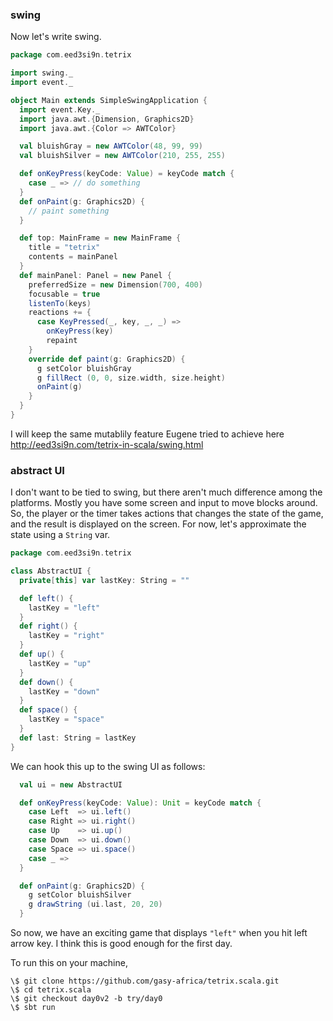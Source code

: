 
### swing

Now let's write swing.

```scala
package com.eed3si9n.tetrix

import swing._
import event._

object Main extends SimpleSwingApplication {
  import event.Key._
  import java.awt.{Dimension, Graphics2D}
  import java.awt.{Color => AWTColor}

  val bluishGray = new AWTColor(48, 99, 99)
  val bluishSilver = new AWTColor(210, 255, 255)

  def onKeyPress(keyCode: Value) = keyCode match {
    case _ => // do something
  }
  def onPaint(g: Graphics2D) {
    // paint something
  }  

  def top: MainFrame = new MainFrame {
    title = "tetrix"
    contents = mainPanel
  }
  def mainPanel: Panel = new Panel {
    preferredSize = new Dimension(700, 400)
    focusable = true
    listenTo(keys)
    reactions += {
      case KeyPressed(_, key, _, _) =>
        onKeyPress(key)
        repaint
    }
    override def paint(g: Graphics2D) {
      g setColor bluishGray
      g fillRect (0, 0, size.width, size.height)
      onPaint(g)
    }
  }
}
```

I will keep the same mutablily feature Eugene tried to achieve here http://eed3si9n.com/tetrix-in-scala/swing.html


### abstract UI

I don't want to be tied to swing, but there aren't much difference among the platforms. Mostly you have some screen and input to move blocks around. So, the player or the timer takes actions that changes the state of the game, and the result is displayed on the screen. For now, let's approximate the state using a `String` var.

```scala
package com.eed3si9n.tetrix

class AbstractUI {
  private[this] var lastKey: String = ""

  def left() {
    lastKey = "left"
  }
  def right() {
    lastKey = "right"
  }
  def up() {
    lastKey = "up"
  }
  def down() {
    lastKey = "down"
  }
  def space() {
    lastKey = "space"
  }
  def last: String = lastKey
}
```

We can hook this up to the swing UI as follows:

```scala
  val ui = new AbstractUI

  def onKeyPress(keyCode: Value): Unit = keyCode match {
    case Left  => ui.left()
    case Right => ui.right()
    case Up    => ui.up()
    case Down  => ui.down()
    case Space => ui.space()
    case _ =>
  }

  def onPaint(g: Graphics2D) {
    g setColor bluishSilver
    g drawString (ui.last, 20, 20)
  }
```

So now, we have an exciting game that displays `"left"` when you hit left arrow key.
I think this is good enough for the first day.

To run this on your machine,

```
\$ git clone https://github.com/gasy-africa/tetrix.scala.git
\$ cd tetrix.scala
\$ git checkout day0v2 -b try/day0
\$ sbt run
```

